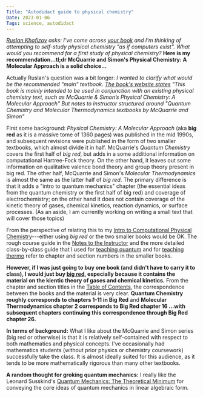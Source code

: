 ```yaml
---
Title: "Autodidact guide to physical chemistry"
Date: 2023-01-06
Tags: science, autodidact
---
```


*[Ruslan Khafizov](https://www.linkedin.com/in/ruslankhafizov/) asks:  I've come across [your book](
https://uscibooks.aip.org/books/introduction-to-computational-physical-chemistry/)
and I'm thinking of attempting to self-study physical chemistry "as if computers exist". What would you recommend for a first study of physical chemistry?*  **Here is my recommendation...tl;dr McQuarrie and Simon's Physical Chemistry: A Molecular Approach is a solid choice...**

Actually Ruslan's question was a bit longer:  *I wanted to clarify what would be the recommended "main" textbook.
[The book's website states](https://uscibooks.aip.org/books/introduction-to-computational-physical-chemistry/) "This book is mainly intended to be used in conjunction with an existing physical chemistry text, such as McQuarrie & Simon’s Physical Chemistry: A Molecular Approach"
But notes to instructor structured around "Quantum
Chemistry and Molecular Thermodynamics textbooks by McQuarrie and Simon"*

First some background:  *Physical Chemistry: A Molecular Approach* (aka **big red** as it is a massive tome of 1360 pages) was published in the mid 1990s, and subsequent revisions were published in the form of two smaller textbooks, which almost divide it in half.  McQuarrie's *Quantum Chemistry* covers the first half of *big red*, but adds in a some additional information on computational Hartree-Fock theory.  On the other hand, it leaves out some information on qualitative valence bond theory and group theory present in big red.
The other half, McQuarrie and Simon's *Molecular Thermodynamics* is almost the same as the latter half of *big red*.  The primary difference is that it adds a  "intro to quantum mechanics" chapter (the essential ideas from the quantum chemistry or the first half of big red) and coverage of electrochemistry; on the other hand it does not contain coverage of the kinetic theory of gases, chemical kinetics, reaction dynamics, or surface processes. (As an aside, I am currently working on writing a small text that will cover those topics)

From the perspective of relating this to my [Intro to Computational Physical Chemistry](https://uscibooks.aip.org/books/introduction-to-computational-physical-chemistry/)---either using *big red* or the two smaller books would be OK.  The rough course guide in the [Notes to the Instructor](https://uscibooks.aip.org/wp-content/uploads/Schrier_websiteFM.pdf) and the more detailed class-by-class guide that I used for [teaching quantum](https://uscibooks.aip.org/wp-content/uploads/Quantum-Syllabus-3day.pdf) and for [teaching thermo](https://uscibooks.aip.org/wp-content/uploads/Thermo-Syllabus-3day.pdf) refer to chapter and section numbers in the smaller books.  

**However, if I was just going to buy one book (and didn't have to carry it to class), I would just buy [big red](https://uscibooks.aip.org/books/physical-chemistry-a-molecular-approach/), especially because it contains the material on the kientic theory of gases and chemical kinetics.** From the chapter and section titles in the [Table of Contents](https://uscibooks.aip.org/books/physical-chemistry-a-molecular-approach/), the correspondence between the books and the material is very clear.  **Quantum Chemistry roughly corresponds to chapters 1-11 in Big Red** and  **Molecular Thermodynamics chapter 2 corresponds to Big Red chapter 16 ...with subsequent chapters continuing this correspondence through Big Red chapter 26.**

**In terms of background:**  What I like about the McQuarrie and Simon series (big red or otherwise) is that it is relatively self-contained with respect to both mathematics and physical concepts.  I've occasionally had mathematics students (without prior physics or chemistry coursework) successfully take the class.  It is almost ideally suited for this audience, as it tends to be more mathematically rigorous than many other textbooks.

**A random thought for groking quantum mechanics:** I really like the Leonard Susskind's [Quantum Mechanics: The Theoretical Minimum](https://amzn.to/3ILo32T) for conveying the core ideas of quantum mechanics in linear algebraic form.  




